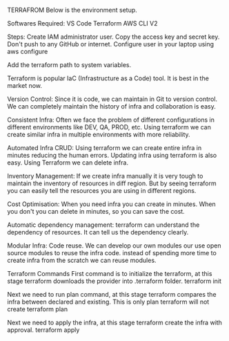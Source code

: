 TERRAFROM
Below is the environment setup.

Softwares Required:
VS Code
Terraform
AWS CLI V2

Steps:
Create IAM administrator user. Copy the access key and secret key. Don't push to any GitHub or internet.
Configure user in your laptop using
aws configure

Add the terraform path to system variables.

Terraform is popular IaC (Infrastructure as a Code) tool. It is best in the market now.

Version Control:
Since it is code, we can maintain in Git to version control. We can completely maintain the history of infra and collaboration is easy.

Consistent Infra:
Often we face the problem of different configurations in different environments like DEV, QA, PROD, etc. Using terraform we can create similar infra in multiple environments with more reliability.

Automated Infra CRUD:
Using terraform we can create entire infra in minutes reducing the human errors. Updating infra using terraform is also easy. Using Terraform we can delete infra.

Inventory Management:
If we create infra manually it is very tough to maintain the inventory of resources in diff region. But by seeing terraform you can easily tell the resources you are using in different regions.

Cost Optimisation:
When you need infra you can create in minutes. When you don't you can delete in minutes, so you can save the cost.

Automatic dependency management:
terraform can understand the dependency of resources. It can tell us the dependency clearly.

Modular Infra:
Code reuse. We can develop our own modules our use open source modules to reuse the infra code. instead of spending more time to create infra from the scratch we can reuse modules.


Terraform Commands
First command is to initialize the terraform, at this stage terraform downloads the provider into .terraform folder.
terraform init

Next we need to run plan command, at this stage terraform compares the infra between declared and existing. This is only plan terraform will not create
terraform plan

Next we need to apply the infra, at this stage terraform create the infra with approval.
terraform apply
